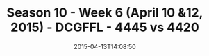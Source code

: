 ---
title: Season 10 - Week 6 (April 10 &12, 2015) - DCGFFL - 4445 vs 4420
teams_score:
- team: 4445
  score:
- team: 4420
  score: 20
mvp: Gabe A. (Slate), Alex P. (Black)
game-ball: N/A
season: 10
week:
date: '2015-04-13T14:08:50'
pageid: season-10-week-six-4445-vs-4420
---